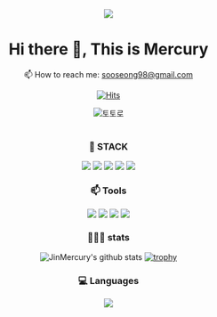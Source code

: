 <div align="center">
  <img src="https://capsule-render.vercel.app/api?type=waving&color=AAB9FF&height=200&section=header&text=Mercury's%20GitHub&fontSize=50&fontColor=FFFFFF" />
  
  # Hi there 👋, This is Mercury
  📫 How to reach me: sooseong98@gmail.com
  
  [![Hits](https://hits.seeyoufarm.com/api/count/incr/badge.svg?url=https%3A%2F%2Fgithub.com%2FJinMercury&count_bg=%23B082DA&title_bg=%23D6BEF6&icon=smugmug.svg&icon_color=%23CDFFE9&title=hits&edge_flat=false)](https://hits.seeyoufarm.com)
  
  ![토토로](https://user-images.githubusercontent.com/39897996/220537035-0e8d187c-60fe-4d20-8b01-84a010e8e2b2.gif)<br><br>
  
  ### :wrench: STACK
  <img src="https://img.shields.io/badge/Java-007396?style=for-the-badge&logo=Java&logoColor=white">
  <img src="https://img.shields.io/badge/HTML-E34F26?style=for-the-badge&logo=HTML5&logoColor=white">
  <img src="https://img.shields.io/badge/JavaScript-F7DF1E?style=for-the-badge&logo=JavaScript&logoColor=white">
  <img src="https://img.shields.io/badge/CSS-1572B6?style=for-the-badge&logo=CSS3&logoColor=white">
  <img src="https://img.shields.io/badge/Oracle-F80000?style=for-the-badge&logo=Oracle&logoColor=white">
  
  ### :mailbox: Tools
  <a href="https://github.com/JinMercury" target="_blank"><img src="https://img.shields.io/badge/Github-181717?style=for-the-badge&logo=Github&logoColor=white"></a>
  <a href="mailto:sooseong98@gmail.com" target="_blank"><img src="https://img.shields.io/badge/Gmail-EA4335?style=for-the-badge&logo=Gmail&logoColor=white"></a>
  <a href="mailto:sooseong1998@naver.com" target="_blank"><img src="https://img.shields.io/badge/Naver-03C75A?style=for-the-badge&logo=Naver&logoColor=white"></a>
  <img src="https://img.shields.io/badge/Notion-000000?style=for-the-badge&logo=Notion&logoColor=white">

  ### 👩🏻‍💻 stats
  ![JinMercury's github stats](https://github-readme-stats.vercel.app/api?username=JinMercury&show_icons=true&theme=dracula)
  [![trophy](https://github-profile-trophy.vercel.app/?username=dms873)](https://github.com/ryo-ma/github-profile-trophy)
  
  ### 💻 Languages
  <img src="https://github-readme-stats.vercel.app/api/top-langs/?username=JinMercury&layout=compact">
  
</div>
